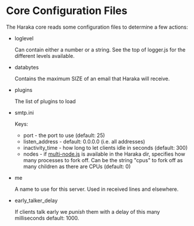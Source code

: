Core Configuration Files
========================

The Haraka core reads some configuration files to determine a few actions:

* loglevel

  Can contain either a number or a string. See the top of logger.js for the
different levels available.

* databytes

  Contains the maximum SIZE of an email that Haraka will receive.

* plugins

  The list of plugins to load

* smtp.ini

  Keys:
  
  * port - the port to use (default: 25)
  * listen\_address - default: 0.0.0.0 (i.e. all addresses)
  * inactivity\_time - how long to let clients idle in seconds (default: 300)
  * nodes - if [multi-node.js][1] is available in the Haraka dir, specifies how
    many processes to fork off. Can be the string "cpus" to fork off as many
    children as there are CPUs (default: 0)

[1]: https://github.com/kriszyp/multi-node/blob/master/lib/multi-node.js

* me

  A name to use for this server. Used in received lines and elsewhere.

* early\_talker\_delay

  If clients talk early we *punish* them with a delay of this many milliseconds
  default: 1000.

